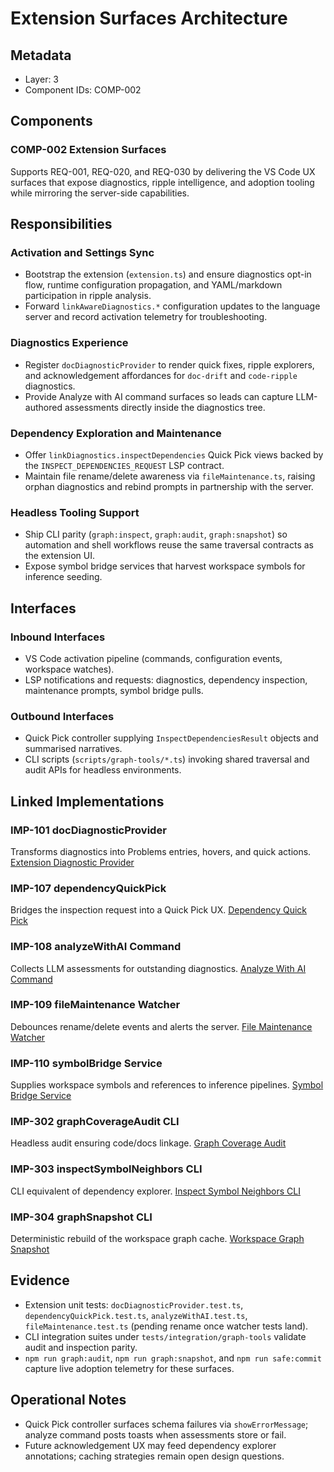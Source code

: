 # Extension Surfaces Architecture

## Metadata
- Layer: 3
- Component IDs: COMP-002

## Components

### COMP-002 Extension Surfaces
Supports REQ-001, REQ-020, and REQ-030 by delivering the VS Code UX surfaces that expose diagnostics, ripple intelligence, and adoption tooling while mirroring the server-side capabilities.

## Responsibilities

### Activation and Settings Sync
- Bootstrap the extension (`extension.ts`) and ensure diagnostics opt-in flow, runtime configuration propagation, and YAML/markdown participation in ripple analysis.
- Forward `linkAwareDiagnostics.*` configuration updates to the language server and record activation telemetry for troubleshooting.

### Diagnostics Experience
- Register `docDiagnosticProvider` to render quick fixes, ripple explorers, and acknowledgement affordances for `doc-drift` and `code-ripple` diagnostics.
- Provide Analyze with AI command surfaces so leads can capture LLM-authored assessments directly inside the diagnostics tree.

### Dependency Exploration and Maintenance
- Offer `linkDiagnostics.inspectDependencies` Quick Pick views backed by the `INSPECT_DEPENDENCIES_REQUEST` LSP contract.
- Maintain file rename/delete awareness via `fileMaintenance.ts`, raising orphan diagnostics and rebind prompts in partnership with the server.

### Headless Tooling Support
- Ship CLI parity (`graph:inspect`, `graph:audit`, `graph:snapshot`) so automation and shell workflows reuse the same traversal contracts as the extension UI.
- Expose symbol bridge services that harvest workspace symbols for inference seeding.

## Interfaces

### Inbound Interfaces
- VS Code activation pipeline (commands, configuration events, workspace watches).
- LSP notifications and requests: diagnostics, dependency inspection, maintenance prompts, symbol bridge pulls.

### Outbound Interfaces
- Quick Pick controller supplying `InspectDependenciesResult` objects and summarised narratives.
- CLI scripts (`scripts/graph-tools/*.ts`) invoking shared traversal and audit APIs for headless environments.

## Linked Implementations

### IMP-101 docDiagnosticProvider
Transforms diagnostics into Problems entries, hovers, and quick actions. [Extension Diagnostic Provider](/.mdmd/layer-4/extension-diagnostics/docDiagnosticProvider.mdmd.md)

### IMP-107 dependencyQuickPick
Bridges the inspection request into a Quick Pick UX. [Dependency Quick Pick](/.mdmd/layer-4/extension-diagnostics/dependencyQuickPick.mdmd.md)

### IMP-108 analyzeWithAI Command
Collects LLM assessments for outstanding diagnostics. [Analyze With AI Command](/.mdmd/layer-4/extension-commands/analyzeWithAI.mdmd.md)

### IMP-109 fileMaintenance Watcher
Debounces rename/delete events and alerts the server. [File Maintenance Watcher](/.mdmd/layer-4/watchers/fileMaintenanceWatcher.mdmd.md)

### IMP-110 symbolBridge Service
Supplies workspace symbols and references to inference pipelines. [Symbol Bridge Service](/.mdmd/layer-4/extension-services/symbolBridge.mdmd.md)

### IMP-302 graphCoverageAudit CLI
Headless audit ensuring code/docs linkage. [Graph Coverage Audit](/.mdmd/layer-4/tooling/graphCoverageAudit.mdmd.md)

### IMP-303 inspectSymbolNeighbors CLI
CLI equivalent of dependency explorer. [Inspect Symbol Neighbors CLI](/.mdmd/layer-4/tooling/inspectSymbolNeighborsCli.mdmd.md)

### IMP-304 graphSnapshot CLI
Deterministic rebuild of the workspace graph cache. [Workspace Graph Snapshot](/.mdmd/layer-4/tooling/workspaceGraphSnapshot.mdmd.md)

## Evidence
- Extension unit tests: `docDiagnosticProvider.test.ts`, `dependencyQuickPick.test.ts`, `analyzeWithAI.test.ts`, `fileMaintenance.test.ts` (pending rename once watcher tests land).
- CLI integration suites under `tests/integration/graph-tools` validate audit and inspection parity.
- `npm run graph:audit`, `npm run graph:snapshot`, and `npm run safe:commit` capture live adoption telemetry for these surfaces.

## Operational Notes
- Quick Pick controller surfaces schema failures via `showErrorMessage`; analyze command posts toasts when assessments store or fail.
- Future acknowledgement UX may feed dependency explorer annotations; caching strategies remain open design questions.
